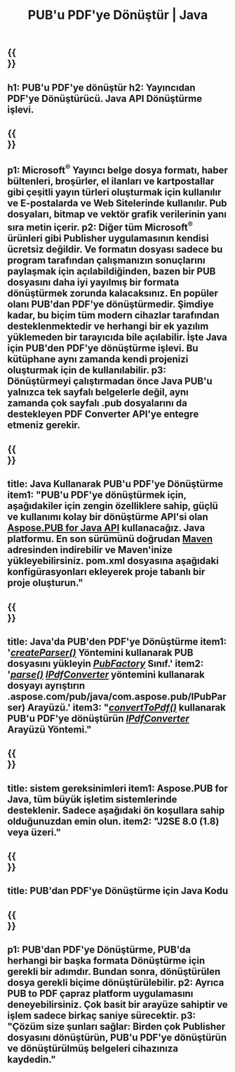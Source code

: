 ﻿---
translation: true
template: /_templates/conversion-child-java.md
title: PUB'u PDF'ye Dönüştür | Java
description: Windows, Linux ve Mac OS X üzerinde Java API kullanarak PUB'u PDF'ye dönüştürün. Kendi çözümünüze entegre edilmesi kolay yayıncı dönüştürme işlevi.
url: /java/conversion/pub-to-pdf/
metakeywords: pub'ı pdf java'ya, pub'ı pdf java'ya, java pub'ı pdf'ye, yayıncıyı pdf java'ya dönüştürün
family: pub
platformtag: java
feature: conversion
---

{{<section banner>}}
---
h1: PUB'u PDF'ye dönüştür
h2: Yayıncıdan PDF'ye Dönüştürücü. Java API Dönüştürme işlevi.
---

{{<section overview>}}
---
p1: Microsoft<sup>®</sup> Yayıncı belge dosya formatı, haber bültenleri, broşürler, el ilanları ve kartpostallar gibi çeşitli yayın türleri oluşturmak için kullanılır ve E-postalarda ve Web Sitelerinde kullanılır. Pub dosyaları, bitmap ve vektör grafik verilerinin yanı sıra metin içerir.
p2: Diğer tüm Microsoft<sup>®</sup> ürünleri gibi Publisher uygulamasının kendisi ücretsiz değildir. Ve formatın dosyası sadece bu program tarafından çalışmanızın sonuçlarını paylaşmak için açılabildiğinden, bazen bir PUB dosyasını daha iyi yayılmış bir formata dönüştürmek zorunda kalacaksınız. En popüler olanı PUB'dan PDF'ye dönüştürmedir. Şimdiye kadar, bu biçim tüm modern cihazlar tarafından desteklenmektedir ve herhangi bir ek yazılım yüklemeden bir tarayıcıda bile açılabilir. İşte Java için PUB'den PDF'ye dönüştürme işlevi. Bu kütüphane aynı zamanda kendi projenizi oluşturmak için de kullanılabilir.
p3: Dönüştürmeyi çalıştırmadan önce Java PUB'u yalnızca tek sayfalı belgelerle değil, aynı zamanda çok sayfalı .pub dosyalarını da destekleyen PDF Converter API'ye entegre etmeniz gerekir.
---

{{<section widget>}}
---
title: Java Kullanarak PUB'u PDF'ye Dönüştürme
item1: "PUB'u PDF'ye dönüştürmek için, aşağıdakiler için zengin özelliklere sahip, güçlü ve kullanımı kolay bir dönüştürme API'si olan [Aspose.PUB for Java API](https://products.aspose.com/pub/java) kullanacağız. Java platformu. En son sürümünü doğrudan [Maven](https://repository.aspose.com/webapp/#/artifacts/browse/tree/General/repo/com/aspose/aspose-pub) adresinden indirebilir ve Maven'inize yükleyebilirsiniz. pom.xml dosyasına aşağıdaki konfigürasyonları ekleyerek proje tabanlı bir proje oluşturun."
---

{{<section feature1>}}
---
title: Java'da PUB'den PDF'ye Dönüştürme
item1: '[*createParser()*](https://reference.aspose.com/pub/java/com.aspose.pub/PubFactory#createParser-java.lang.String-) Yöntemini kullanarak PUB dosyasını yükleyin [*PubFactory*](https://reference.aspose.com/pub/java/com.aspose.pub/PubFactory) Sınıf.'
item2: '[*parse()*](https://reference.aspose.com/pub/java/com.aspose.pub/IPubParser#parse--) [*IPdfConverter*](https://apireference) yöntemini kullanarak dosyayı ayrıştırın .aspose.com/pub/java/com.aspose.pub/IPubParser) Arayüzü.'
item3: "[*convertToPdf()*](https://reference.aspose.com/pub/java/com.aspose.pub/IPdfConverter#convertToPdf-com.aspose.pub.Document-java.lang.String-) kullanarak PUB'u PDF'ye dönüştürün  [*IPdfConverter*](https://reference.aspose.com/pub/java/com.aspose.pub/IPdfConverter) Arayüzü Yöntemi."
---

{{<section feature2>}}
---
title: sistem gereksinimleri
item1: Aspose.PUB for Java, tüm büyük işletim sistemlerinde desteklenir. Sadece aşağıdaki ön koşullara sahip olduğunuzdan emin olun.
item2: "J2SE 8.0 (1.8) veya üzeri."
---

{{<section codeexample>}}
---
title: PUB'dan PDF'ye Dönüştürme için Java Kodu
---

{{<section summary>}}
---
p1: PUB'dan PDF'ye Dönüştürme, PUB'da herhangi bir başka formata Dönüştürme için gerekli bir adımdır. Bundan sonra, dönüştürülen dosya gerekli biçime dönüştürülebilir.
p2: Ayrıca PUB to PDF çapraz platform uygulamasını deneyebilirsiniz. Çok basit bir arayüze sahiptir ve işlem sadece birkaç saniye sürecektir.
p3: "Çözüm size şunları sağlar: Birden çok Publisher dosyasını dönüştürün, PUB'u PDF'ye dönüştürün ve dönüştürülmüş belgeleri cihazınıza kaydedin."
---